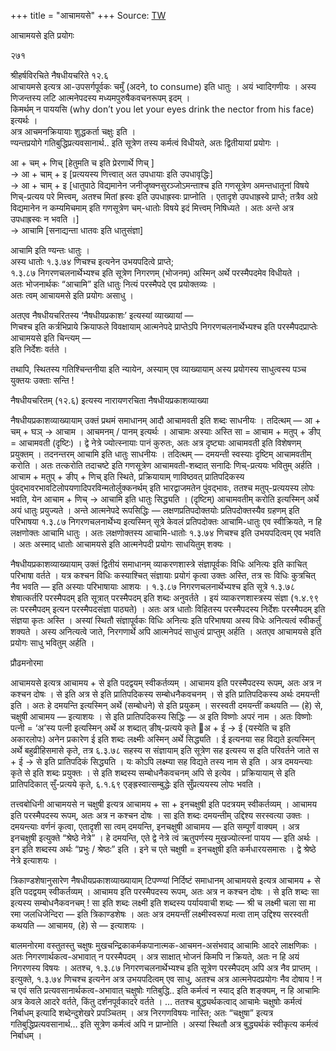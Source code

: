 +++
title = "आचामयसे"
+++
Source: [TW](https://ashtadhyayi.com/courses/bhaashaapaak3/)

आचामयसे इति प्रयोगः  

२७१

श्रीहर्षविरचिते नैषधीयचरिते १२.६  
आचायमसे इत्यत्र आ-उपसर्गपूर्वकः चमुँ (अदने, to consume) इति धातुः । अयं भ्वादिगणीयः । अस्य णिजन्तस्य लटि आत्मनेपदस्य मध्यमपुरुषैकवचनरूपम् इदम् ।  
किमर्थम् न पाययसि (why don’t you let your eyes drink the nector from his face) इत्यर्थः ।  
अत्र आचमनक्रियायाः शुद्धकर्ता चक्षुः इति ।  
ण्यन्तप्रयोगे गतिबुद्धिप्रत्यवसानार्थ.. इति सूत्रेण तस्य कर्मत्वं विधीयते, अतः द्वितीयायां प्रयोगः ।

आ + चम् + णिच् [हेतुमति च इति प्रेरणार्थे णिच् ]  
→ आ + चाम् + इ [प्रत्ययस्य णित्त्वात् अत उपधायाः इति उपधावृद्धिः]  
→ आ + चाम् + इ [धातुपाठे विद्यमानेन जनीजॄष्क्नसुरञ्जोऽमन्ताश्च इति गणसूत्रेण अमन्तधातूनां विषये णिच्-प्रत्यय परे मित्त्वम्, अतश्च मितां ह्रस्वः इति उपधाह्रस्वः प्राप्नोति । एतादृशे उपधाह्रस्वे प्राप्ते; तत्रैव अग्रे विद्यमानेन न कम्यमिचमाम् इति गणसूत्रेण चम्-धातोः विषये इदं मित्त्वम् निषिध्यते । अतः अन्ते अत्र उपधाह्रस्वः न भवति ।]  
→ आचामि [सनाद्यन्ता धातवः इति धातुसंज्ञा] 

आचामि‌ इति ण्यन्तः धातुः ।  
अस्य धातोः १.३.७४ णिचश्च इत्यनेन उभयपदित्वे प्राप्ते;  
१.३.८७ निगरणचलनार्थेभ्यश्च इति सूत्रेण निगरणम् (भोजनम्) अस्मिन् अर्थे परस्मैपदमेव विधीयते ।  
अतः भोजनार्थकः “आचामि” इति धातुः नित्यं परस्मैपदे एव प्रयोक्तव्यः ।   
अतः त्वम् आचायमसे इति प्रयोगः असाधु ।  

अतएव नैषधीयचरितस्य ‘नैषधीयप्रकाशः’ इत्यस्यां  व्याख्यायां —  
णिचश्च इति कर्त्रभिप्राये क्रियाफले विवक्षायाम् आत्मनेपदे प्राप्तेऽपि निगरणचलनार्थेभ्यश्च इति परस्मैपदप्राप्तेः आचामयसे इति चिन्त्यम् —  
इति निर्देशः वर्तते ।  

तथापि, स्थितस्य गतिश्चिन्तनीया इति न्यायेन, अस्याम् एव व्याख्यायाम् अस्य प्रयोगस्य साधुत्वस्य पञ्च युक्तयः उक्ताः सन्ति !

नैषधीयचरितम् (१२.६) इत्यस्य नारायणरचिता नैषधीयप्रकाशव्याख्या


नैषधीयप्रकाशव्याख्यायाम् उक्तं प्रथमं समाधानम्
आदौ आचामवती इति शब्दः साधनीयः । तदित्थम् —  आ + चम् + घञ् → आचाम । आचमनम् / पानम् इत्यर्थः । आचामः अस्याः अस्ति सा = आचाम + मतुप् + ङीप् =  आचामवती (दृष्टिः) । द्वे नेत्रे ज्योत्स्नायाः पानं कुरुतः, अतः अत्र दृष्ट्याः आचामवती इति विशेषणम् प्रयुक्तम् ।
तदनन्तरम् आचामि इति धातुः साधनीयः । तदित्थम् — दमयन्ती स्वस्याः दृष्टिम् आचामवतीम् करोति  । अतः तत्करोति तदाचष्टे इति गणसूत्रेण आचामवती-शब्दात् सनादिः णिच्-प्रत्ययः भवितुम् अर्हति । आचाम + मतुप् + ङीप् + णिच् इति स्थिते, प्रक्रियायाम् णाविष्ठवत् प्रातिपदिकस्य पुंवद्भावरभावटिलोपयणादिपरविन्मतोर्लुक्कनर्थम् इति भारद्वाजमतेन पुंवद्भावः, ततश्च मतुप्-प्रत्ययस्य लोपः भवति, येन आचाम + णिच् → आचामि इति धातुः सिद्ध्यति । (दृष्टिम्) आचामवतीम् करोति इत्यस्मिन् अर्थे अयं धातुः प्रयुज्यते ।
अन्ते आत्मनेपदे रूपसिद्धिः — लक्षणप्रतिपदोक्तयोः प्रतिपदोक्तस्यैव ग्रहणम् इति परिभाषया १.३.८७ निगरणचलनार्थेभ्य इत्यस्मिन् सूत्रे केवलं प्रतिपदोक्तः आचामि-धातुः एव स्वीक्रियते, न हि लक्षणोक्तः आचामि धातुः । अतः लक्षणोक्तस्य आचामि-धातोः १.३.७४‌ णिचश्च इति उभयपदित्वम् एव भवति । अतः अस्माद् धातोः आचामयसे इति आत्मनेपदी प्रयोगः साधयितुम् शक्यः ।

नैषधीयप्रकाशव्याख्यायाम् उक्तं द्वितीयं समाधानम्
व्याकरणशास्त्रे संज्ञापूर्वकः विधिः अनित्यः इति काचित् परिभाषा वर्तते । यत्र कश्चन विधिः कस्याश्चित् संज्ञायाः प्रयोगं कृत्वा उक्तः अस्ति, तत्र सः विधिः कुत्रचित् नैव भवति —‌ इति अस्याः परिभाषायाः आशयः ।
१.३.८७ निगरणचलनार्थेभ्यश्च इति सूत्रे १.३.७८ शेषात्कर्तरि परस्मैपदम् इति सूत्रात् परस्मैपदम् इति शब्दः अनुवर्तते । इयं व्याकरणशास्त्रस्य संज्ञा (१.४.९९ लः परस्मैपदम् इत्यन परस्मैपदसंज्ञा पाठ्यते) ।
अतः अत्र धातोः विहितस्य परस्मैपदस्य निर्देशः परस्मैपदम् इति संज्ञया कृतः अस्ति । अस्यां स्थितौ संज्ञापूर्वकः विधिः अनित्यः इति परिभाषया अस्य विधेः अनित्यत्वं स्वीकर्तुं शक्यते । अस्य अनित्यत्वे जाते, निरगणार्थे अपि आत्मनेपदं साधुत्वं प्राप्तुम् अर्हति । अतएव आचामयसे इति प्रयोगः साधु भवितुम् अर्हति ।

प्रौढमनोरमा

आचामयसे इत्यत्र आचामय + से इति पदद्वयम् स्वीकर्तव्यम्  । आचामय इति परस्मैपदस्य रूपम्, अतः अत्र न कश्चन दोषः ।
से इति अत्र से इति प्रातिपदिकस्य सम्बोधनैकवचनम् । से इति प्रातिपदिकस्य अर्थः दमयन्ती इति । अतः हे दमयन्ति इत्यस्मिन् अर्थे (सम्बोधने) से इति प्रयुकम् । सरस्वती दमयन्तीं कथयति — (हे) से, चक्षुषी आचामय — इत्याशयः ।
से इति प्रातिपदिकस्य सिद्धिः —‌
अ इति विष्णोः अपरं नाम । अतः विष्णोः पत्नी = ‘अ’स्य पत्नी इत्यस्मिन् अर्थे अ शब्दात् ङीष्-प्रत्यये कृते अ + ई → ई (यस्येति च इति अकारलोपः) अनेन प्रकारेण  ई इति शब्दः लक्ष्मीः अस्मिन् अर्थे सिद्ध्यति ।
ई इत्यनया सह विद्यते  इत्यस्मिन् अर्थे बहुव्रीहिसमासे कृते, तत्र ६.३.७८ सहस्य स संज्ञायाम् इति सूत्रेण सह इत्यस्य स इति परिवर्तने जाते स + ई → से इति प्रातिपदिकं सिद्ध्यति । यः कोऽपि लक्ष्म्या सह विद्यते तस्य नाम से इति । अत्र दमयन्त्याः कृते से इति शब्दः प्रयुक्तः । से इति शब्दस्य सम्बोधनैकवचनम् अपि से इत्येव । प्रक्रियायाम् से इति प्रातिपदिकात् सुँ-प्रत्यये कृते, ६.१.६९ एङ्ह्रस्वात्सम्बुद्धेः इति सुँप्रत्ययस्य लोपः भवति ।


तत्त्वबोधिनी
आचामयसे न चक्षुषी इत्यत्र आचामय + सा + इनचक्षुषी इति पदत्रयम् स्वीकर्तव्यम्  । आचामय इति परस्मैपदस्य रूपम्, अतः अत्र न कश्चन दोषः ।
सा इति शब्दः दमयन्तीम् उद्दिश्य सरस्वत्या उक्तः । दमयन्त्याः वर्णनं कृत्वा, एतादृशी सा त्वम् दमयन्ति, इनचक्षुषी आचामय — इति सम्पूर्णं वाक्यम् ।  अत्र इनचक्षुषी इत्युक्ते “श्रेष्ठे नेत्रे” । हे दमयन्ति, एते द्वे नेत्रे त्वं ऋतुपर्णस्य मुखज्योत्स्नां पायय  — इति अर्थः ।
इन इति शब्दस्य अर्थः “प्रभुः / श्रेष्ठः” इति । इने च एते चक्षुषी = इनचक्षुषी इति कर्मधारयसमासः । द्वे श्रेष्ठे नेत्रे इत्याशयः ।


त्रिकाण्डशेषानुसारेण नैषधीयप्रकाशव्याख्यायाम् टिपण्ण्यां निर्दिष्टं  समाधानम्
आचामयसे इत्यत्र आचामय + से इति पदद्वयम् स्वीकर्तव्यम्  । आचामय इति परस्मैपदस्य रूपम्, अतः अत्र न कश्चन दोषः ।
से इति शब्दः सा इत्यस्य सम्बोधनैकवनचम् ! सा इति शब्दः लक्ष्मी इति शब्दस्य पर्यायवाची शब्दः —
श्री च लक्ष्मी चला सा मा रमा जलधिजेन्दिरा — इति त्रिकाण्डशेषः ।
अतः अत्र दमयन्तीं लक्ष्मीस्वरूपां मत्वा ताम् उद्दिश्य सरस्वती कथयति — आचामय, (हे) से — इत्याशयः ।


बालमनोरमा
वस्तुतस्तु चक्षुषः मुखचन्द्रिकाकर्मकपानात्मक-आचमन-असंभवाद् आचामिः आदरे लाक्षणिकः । अतः निगरणार्थकत्व-अभावात् न परस्मैपदम् ।
अत्र साक्षात् भोजनं किमपि न क्रियते, अतः न हि अयं निगरणस्य विषयः । अतश्च, १.३.८७ निगरणचलनार्थेभ्यश्च इति सूत्रेण परस्मैपदम् अपि अत्र नैव प्राप्तम् । इत्युक्ते, १.३.७४ णिचश्च इत्यनेन अत्र उभयपदित्वम् एव साधु, अतश्च अत्र आत्मनेपदप्रयोगः नैव दोषाय !
न च एवं सति प्रत्यवसानार्थकत्व-अभावात् चक्षुषोः गतिबुद्धि..  इति कर्मत्वं न स्याद् इति शङ्क्यम्, न हि आचामिः अत्र केवले आदरे वर्तते, किंतु दर्शनपूर्वकादरे वर्तते । … ततश्च बुद्ध्यर्थकत्वाद् आचामेः चक्षुषोः कर्मत्वं निर्बाधम् इत्यादि शब्देन्दुशेखरे प्रपञ्चितम् ।
अत्र निरगणविषयः नास्ति; अतः “चक्षुषा” इत्यत्र गतिबुद्धिप्रत्यवसानार्थ… इति सूत्रेण कर्मत्वं अपि न प्राप्नोति । अस्यां स्थितौ अत्र बुद्ध्यर्थकं स्वीकृत्य कर्मत्वं निर्बाधम् ।

